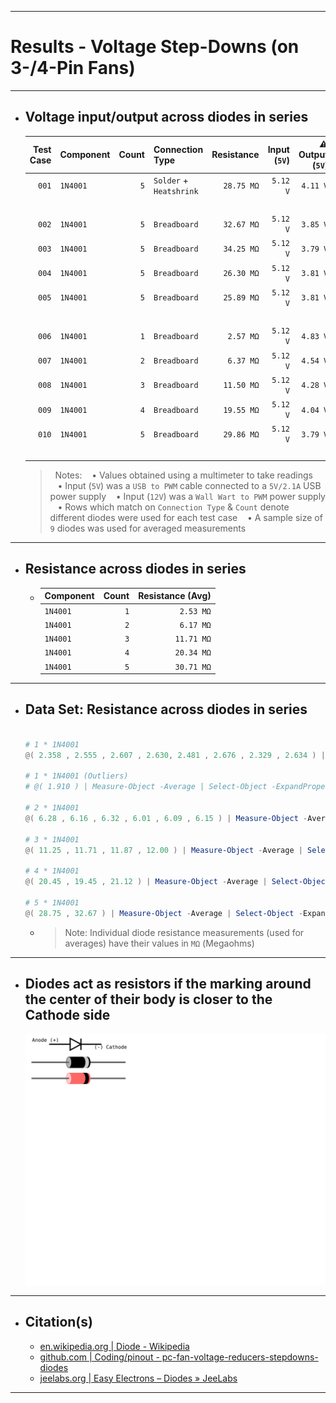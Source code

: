 ***

# Results - Voltage Step-Downs (on 3-/4-Pin Fans)

***

- ## Voltage input/output across diodes in series
  | Test Case | Component | Count | Connection Type               | Resistance | Input (`5V`) | ⚠️ Output (`5V`) | Input (`12V`) | ⚠️ Output (`12V`) |
  | --------: | --------- | ----: | ----------------------------- | ---------: | -----------: | ---------------: | ------------: | -----------------: |
  |     `001` | `1N4001`  |   `5` | `Solder` + <br />`Heatshrink` | `28.75 MΩ` |     `5.12 V` |         `4.11 V` |     `11.73 V` |          `10.63 V` |
  |   <br />  |           |       |                               |            |              |                  |               |                    |
  |     `002` | `1N4001`  |   `5` | `Breadboard`                  | `32.67 MΩ` |     `5.12 V` |         `3.85 V` |     `11.73 V` |          `10.17 V` |
  |     `003` | `1N4001`  |   `5` | `Breadboard`                  | `34.25 MΩ` |     `5.12 V` |         `3.79 V` |     `11.73 V` |          `10.15 V` |
  |     `004` | `1N4001`  |   `5` | `Breadboard`                  | `26.30 MΩ` |     `5.12 V` |         `3.81 V` |     `11.73 V` |          `10.18 V` |
  |     `005` | `1N4001`  |   `5` | `Breadboard`                  | `25.89 MΩ` |     `5.12 V` |         `3.81 V` |     `11.73 V` |          `10.18 V` |
  |   <br />  |           |       |                               |            |              |                  |               |                    |
  |     `006` | `1N4001`  |   `1` | `Breadboard`                  |  `2.57 MΩ` |     `5.12 V` |         `4.83 V` |     `11.73 V` |          `11.40 V` |
  |     `007` | `1N4001`  |   `2` | `Breadboard`                  |  `6.37 MΩ` |     `5.12 V` |         `4.54 V` |     `11.73 V` |          `11.08 V` |
  |     `008` | `1N4001`  |   `3` | `Breadboard`                  | `11.50 MΩ` |     `5.12 V` |         `4.28 V` |     `11.73 V` |          `10.77 V` |
  |     `009` | `1N4001`  |   `4` | `Breadboard`                  | `19.55 MΩ` |     `5.12 V` |         `4.04 V` |     `11.73 V` |          `10.46 V` |
  |     `010` | `1N4001`  |   `5` | `Breadboard`                  | `29.86 MΩ` |     `5.12 V` |         `3.79 V` |     `11.73 V` |          `10.15 V` |
  |   <br />  |           |       |                               |            |              |                  |               |                    |

  >&nbsp;
  >Notes:
  >&nbsp;&nbsp;&nbsp;&bull;&nbsp;Values obtained using a multimeter to take readings
  >&nbsp;&nbsp;&nbsp;&bull;&nbsp;Input (`5V`) was a `USB to PWM` cable connected to a `5V/2.1A` USB power supply
  >&nbsp;&nbsp;&nbsp;&bull;&nbsp;Input (`12V`) was a `Wall Wart to PWM` power supply
  >&nbsp;&nbsp;&nbsp;&bull;&nbsp;Rows which match on `Connection Type` & `Count` denote different diodes were used for each test case
  >&nbsp;&nbsp;&nbsp;&bull;&nbsp;A sample size of `9` diodes was used for averaged measurements
  >&nbsp;

***

- ## Resistance across diodes in series
  - | Component | Count | Resistance (Avg) |
    | :-------- | ----: | ---------------: |
    | `1N4001`  |   `1` |        `2.53 MΩ` |
    | `1N4001`  |   `2` |        `6.17 MΩ` |
    | `1N4001`  |   `3` |       `11.71 MΩ` |
    | `1N4001`  |   `4` |       `20.34 MΩ` |
    | `1N4001`  |   `5` |       `30.71 MΩ` |
<!--
  - #### Resistance across similar step downs
    | Component        | Count | Resistance (Avg) |
    | :--------------- | ----: | ---------------: |
    | `Noctua NA-RC7`  |   `1` |        `49.40 Ω` |
    | `Noctua NA-RC7`  |   `2` |        `99.20 Ω` |
    | `Noctua NA-RC7`  |   `3` |       `149.20 Ω` |
    | `Noctua NA-RC12` |   `1` |       `147.90 Ω` |
-->

***

- ## Data Set: Resistance across diodes in series
  ```powershell

  # 1 * 1N4001
  @( 2.358 , 2.555 , 2.607 , 2.630, 2.481 , 2.676 , 2.329 , 2.634 ) | Measure-Object -Average | Select-Object -ExpandProperty "Average" | ForEach-Object  { [Math]::Round(${_}, 2, 1) };

  # 1 * 1N4001 (Outliers)
  # @( 1.910 ) | Measure-Object -Average | Select-Object -ExpandProperty "Average" | ForEach-Object  { [Math]::Round(${_}, 2, 1) };

  # 2 * 1N4001
  @( 6.28 , 6.16 , 6.32 , 6.01 , 6.09 , 6.15 ) | Measure-Object -Average | Select-Object -ExpandProperty "Average" | ForEach-Object  { [Math]::Round(${_}, 2, 1) };

  # 3 * 1N4001
  @( 11.25 , 11.71 , 11.87 , 12.00 ) | Measure-Object -Average | Select-Object -ExpandProperty "Average" | ForEach-Object  { [Math]::Round(${_}, 2, 1) };

  # 4 * 1N4001
  @( 20.45 , 19.45 , 21.12 ) | Measure-Object -Average | Select-Object -ExpandProperty "Average" | ForEach-Object  { [Math]::Round(${_}, 2, 1) };

  # 5 * 1N4001
  @( 28.75 , 32.67 ) | Measure-Object -Average | Select-Object -ExpandProperty "Average" | ForEach-Object  { [Math]::Round(${_}, 2, 1) };

  ```
  - > Note: Individual diode resistance measurements (used for averages) have their values in `MΩ` (Megaohms)

***

- ## Diodes act as resistors if the marking around the center of their body is closer to the Cathode side
  ![pinout - diode_anode-cathode](pinout%20-%20diode_anode-cathode.svg)

***

- ## Citation(s)
  - [en.wikipedia.org | Diode - Wikipedia](https://en.wikipedia.org/wiki/Diode)
  - [github.com | Coding/pinout - pc-fan-voltage-reducers-stepdowns-diodes](https://github.com/mcavallo-git/Coding/blob/main/pinouts/pinout%20-%20pc-fan-voltage-reducers-stepdowns-diodes.md)
  - [jeelabs.org | Easy Electrons – Diodes » JeeLabs](https://jeelabs.org/2011/01/09/easy-electrons-%E2%80%93-diodes/index.html)

***